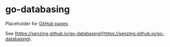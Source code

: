 # go-databasing

Placeholder for [GitHub pages](https://pages.github.com/).

See [https://senzing.github.io/go-databasing](https://senzing.github.io/go-databasing).
